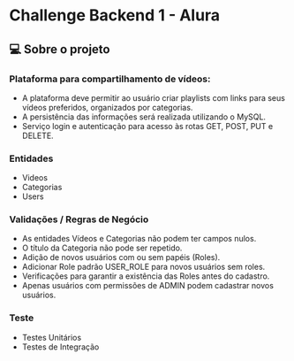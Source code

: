 # Challenge Backend 1 - Alura


## 💻 Sobre o projeto

### Plataforma para compartilhamento de vídeos:

- A plataforma deve permitir ao usuário criar playlists com links para seus vídeos preferidos, organizados por categorias.
- A persistência das informações será realizada utilizando o MySQL.
- Serviço login e autenticação para acesso às rotas GET, POST, PUT e DELETE.

### Entidades
- Videos
- Categorias
- Users

### Validações / Regras de Negócio
- As entidades Vídeos e Categorias não podem ter campos nulos.
- O título da Categoria não pode ser repetido.
- Adição de novos usuários com ou sem papéis (Roles).
- Adicionar Role padrão USER_ROLE para novos usuários sem roles.
- Verificações para garantir a existência das Roles antes do cadastro.
- Apenas usuários com permissões de ADMIN podem cadastrar novos usuários.

### Teste
- Testes Unitários
- Testes de Integração

